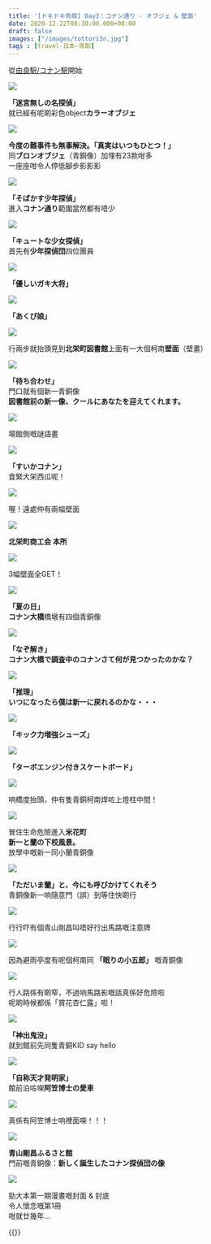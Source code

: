 ```yaml
---
title: '[ドキドキ鳥取] Day3：コナン通り - オブジェ & 壁面'
date: 2020-12-22T08:30:00.000+08:00
draft: false
images: ["/images/tottori3n.jpg"]
tags : [travel-日本-鳥取]
---
```


從[由良駅/コナン駅](https://hidie.net/tottori3h/)開始  

![](/images/tottori3h9.jpg)

**「迷宮無しの名探偵」**  
就已經有呢啲彩色object**カラーオブジェ**

![](/images/tottori3h14.jpg)

**今度の難事件も無事解決。「真実はいつもひとつ！」**  
同**ブロンオブジェ**（青銅像）加埋有23款咁多  
一座座咁令人停低腳步影影影  

![](/images/tottori3n1.jpg)

**「そばかす少年探偵」**  
進入**コナン通り**範圍當然都有唔少  

![](/images/tottori3n3.jpg)

**「キュートな少女探偵」**  
首先有**少年探偵団**四位團員

![](/images/tottori3n2.jpg)

**「優しいガキ大将」**  

![](/images/tottori3n4.jpg)

**「あくび娘」**  

![](/images/tottori3n5.jpg)

行兩步就抬頭見到**北栄町図書館**上面有一大個柯南**壁面**（壁畫）

![](/images/tottori3n6.jpg)

**「待ち合わせ」**  
門口就有個新一青銅像  
**図書館前の新一像、クールにあなたを迎えてくれます。**  

![](/images/tottori3n7.jpg)

場館側嘅謎語畫

![](/images/tottori3n.jpg)

**「すいかコナン」**  
食緊大栄西瓜呢！

![](/images/tottori3n8.jpg)

喔！遠處仲有兩幅壁面

![](/images/tottori3n9.jpg)

**北栄町商工会 本所**  

![](/images/tottori3n10.jpg)

3幅壁面全GET！  

![](/images/tottori3n11.jpg)

**「夏の日」**  
**コナン大橋**橋墩有四個青銅像

![](/images/tottori3n12.jpg)

**「なぞ解き」**  
**コナン大橋で調査中のコナンさて何が見つかったのかな？**  

![](/images/tottori3n13.jpg)

**「推理」**  
**いつになったら僕は新一に戻れるのかな・・・**  

![](/images/tottori3n14.jpg)

**「キック力増強シューズ」**  

![](/images/tottori3n15.jpg)

**「ターボエンジン付きスケートボード」**  

![](/images/tottori3r8.jpg)

响橋度抬頭，仲有隻青銅柯南焊咗上燈柱中間！  

![](/images/tottori3n16.jpg)

冒住生命危險進入**米花町**  
**新一と蘭の下校風景。**  
放學中嘅新一同小蘭青銅像  

![](/images/tottori3n17.jpg)

**「ただいま蘭」と、今にも呼びかけてくれそう**  
青銅像新一响隨意門（誤）到等住快啲行  

![](/images/tottori3n18.jpg)

行行吓有個青山剛昌叫唔好行出馬路嘅注意牌  

![](/images/tottori3n19.jpg)

因為避雨亭度有呢個柯南同 **「眠りの小五郎」** 嘅青銅像  

![](/images/tottori3n24.jpg)

行人路係有啲窄，不過响馬路影嘅話真係好危險啦  
呢啲時候都係「賞花杏仁露」啦！  

![](/images/tottori3n20.jpg)

**「神出鬼没」**  
就到館前先同隻青銅KID say hello  

![](/images/tottori3n21.jpg)

**「自称天才発明家」**  
館前泊咗㗎**阿笠博士の愛車**  

![](/images/tottori3n22.jpg)

真係有阿笠博士响裡面㗎！！！

![](/images/tottori3n23.jpg)

**青山剛昌ふるさと館**  
門前嘅青銅像：**新しく誕生したコナン探偵団の像**  

![](/images/tottori3n25.jpg)

勁大本第一期漫畫嘅封面 & 封底  
令人懷念嘅第1冊  
咁就廿幾年...  
  

{{<tottori>}}  
